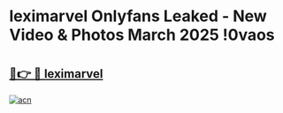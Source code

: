 # leximarvel Onlyfans Leaked - New Video & Photos March 2025 !0vaos

# <h2><a href="https://srv3od.iuczelnia.edu.pl?title=leximarvel&ref=0vaos">🔗👉 🔴 leximarvel</a></h2>

[![acn](https://github.com/user-attachments/assets/0f9c940e-d8b0-45ae-aac7-cd30a18b3e1c)](https://srv3od.iuczelnia.edu.pl?title=leximarvel&ref=0vaos)

